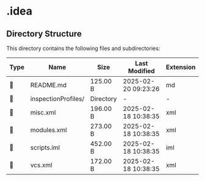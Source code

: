 # .idea

## Directory Structure

This directory contains the following files and subdirectories:

| Type | Name | Size | Last Modified | Extension |
|------|------|------|---------------|-----------|
| 📄 | README.md | 125.00 B | 2025-02-20 09:23:26 | md |
| 📁 | inspectionProfiles/ | Directory | - | - |
| 📄 | misc.xml | 196.00 B | 2025-02-18 10:38:35 | xml |
| 📄 | modules.xml | 273.00 B | 2025-02-18 10:38:35 | xml |
| 📄 | scripts.iml | 452.00 B | 2025-02-18 10:38:35 | iml |
| 📄 | vcs.xml | 172.00 B | 2025-02-18 10:38:35 | xml |